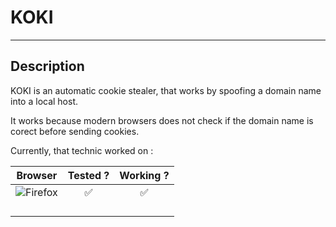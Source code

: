 # KOKI

---

## Description

KOKI is an automatic cookie stealer, that works by spoofing a domain name into a local host.

It works because modern browsers does not check if the domain name is corect before sending cookies.

Currently, that technic worked on :

| Browser | Tested ? | Working ? |
|---------|:--------:|:---------:|
|![Firefox](https://www.google.com/url?sa=i&url=https%3A%2F%2Ffr.m.wikipedia.org%2Fwiki%2FFichier%3AFirefox_logo%2C_2019.svg&psig=AOvVaw0pDZfkSW7YAga_hoWkK-h-&ust=1693179550934000&source=images&cd=vfe&opi=89978449&ved=0CBAQjRxqFwoTCMjyl7-_-4ADFQAAAAAdAAAAABAE)|✅          |✅          |
|         |          |           |
|         |          |           |
|         |          |           |
|         |          |           |